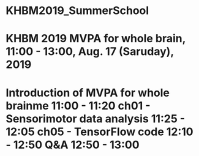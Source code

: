 # KHBM2019_SummerSchool


 KHBM 2019 MVPA for whole brain, 11:00 - 13:00, Aug. 17 (Saruday), 2019
====================================================================================
Introduction of MVPA for whole brainme                                 11:00 - 11:20 
ch01 - Sensorimotor data analysis                                      11:25 - 12:05
ch05 - TensorFlow code                                                 12:10 - 12:50
Q&A                                                                    12:50 - 13:00
=====================================================================================
